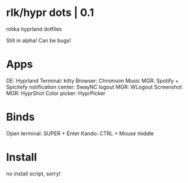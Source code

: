 # rlk/hypr dots | 0.1
rolika hyprland dotfiles

Still in alpha! Can be bugs!

# Apps
DE: Hyprland
Terminal: kitty
Browser: Chromuim
Music MGR: Spotify + Spicitefy
notification center: SwayNC
logout MGR: WLogout
Screenshot MGR: HyprShot
Color picker: HyprPicker

# Binds
Open terminal: SUPER + Enter
Kando: CTRL + Mouse middle

# Install
no install script, sorry!
